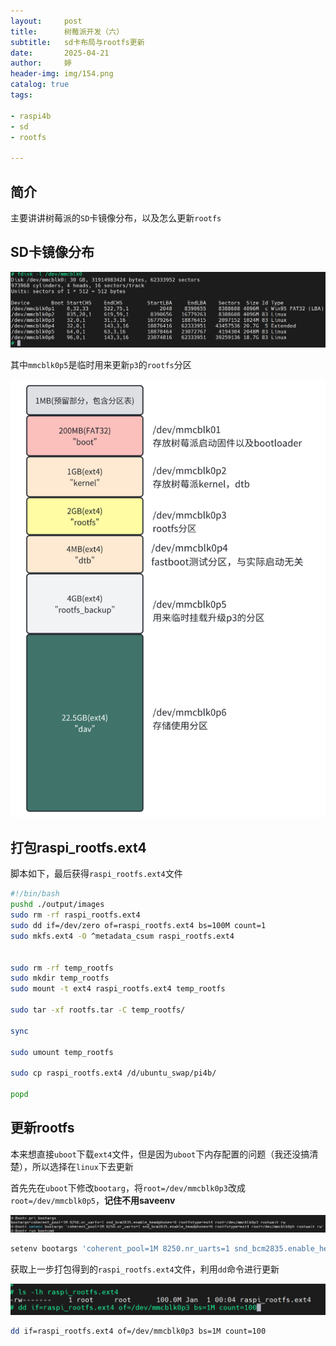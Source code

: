 ```yaml
---
layout:     post   				   
title:      树莓派开发（六）			 
subtitle:  	sd卡布局与rootfs更新
date:       2025-04-21				
author:     婷                               
header-img: img/154.png
catalog: true 						
tags:								

- raspi4b
- sd
- rootfs

---
```






## 简介

主要讲讲树莓派的`SD`卡镜像分布，以及怎么更新`rootfs`



## SD卡镜像分布

![image-20250420214717493](https://raw.githubusercontent.com/copyright1999/image-typora-markdown/main/raspi4b/06/202504212303002.png)



其中`mmcblk0p5`是临时用来更新`p3`的`rootfs`分区

![image-20250506224903565](https://raw.githubusercontent.com/copyright1999/image-typora-markdown/main/raspi4b/06/202505062250276.png)







## 打包raspi_rootfs.ext4

脚本如下，最后获得`raspi_rootfs.ext4`文件

```bash
#!/bin/bash
pushd ./output/images
sudo rm -rf raspi_rootfs.ext4
sudo dd if=/dev/zero of=raspi_rootfs.ext4 bs=100M count=1
sudo mkfs.ext4 -O ^metadata_csum raspi_rootfs.ext4


sudo rm -rf temp_rootfs
sudo mkdir temp_rootfs
sudo mount -t ext4 raspi_rootfs.ext4 temp_rootfs

sudo tar -xf rootfs.tar -C temp_rootfs/

sync

sudo umount temp_rootfs

sudo cp raspi_rootfs.ext4 /d/ubuntu_swap/pi4b/

popd

```





## 更新rootfs

本来想直接`uboot`下载`ext4`文件，但是因为`uboot`下内存配置的问题（我还没搞清楚），所以选择在`linux`下去更新

首先先在`uboot`下修改`bootarg`，将`root=/dev/mmcblk0p3`改成`root=/dev/mmcblk0p5`，**记住不用saveenv**

![image-20250420221117780](https://raw.githubusercontent.com/copyright1999/image-typora-markdown/main/raspi4b/06/202504212303751.png)

```bash
setenv bootargs 'coherent_pool=1M 8250.nr_uarts=1 snd_bcm2835.enable_headphones=0 rootfstype=ext4 root=/dev/mmcblk0p5 rootwait rw'
```



获取上一步打包得到的`raspi_rootfs.ext4`文件，利用`dd`命令进行更新

![image-20250420221211332](https://raw.githubusercontent.com/copyright1999/image-typora-markdown/main/raspi4b/06/202504212303658.png)

```bash
dd if=raspi_rootfs.ext4 of=/dev/mmcblk0p3 bs=1M count=100
```





